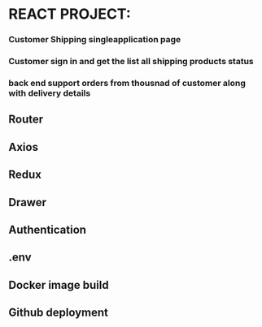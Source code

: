 # REACT PROJECT:

### Customer Shipping singleapplication page 
### Customer sign in and get the list all shipping products status
### back end support orders from thousnad of customer along with delivery details
 
## Router
## Axios
## Redux
## Drawer
## Authentication
## .env
## Docker image build
## Github deployment

